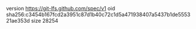 version https://git-lfs.github.com/spec/v1
oid sha256:c3454b167fcd2a3951c87d1b40c72c1d5a471938407a5437b1de555321ae353d
size 28254
